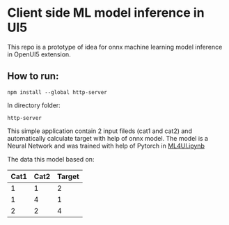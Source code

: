 # Client side ML model inference in UI5 

This repo is a prototype of idea for onnx machine learning model inference in OpenUI5 extension. 

## How to run: 
```
npm install --global http-server
```
In directory folder: 
```
http-server
```
This simple application contain 2 input fileds (cat1 and cat2) and automatically calculate target with help of onnx model.
The model is a Neural Network and was trained with help of Pytorch in [ML4UI.ipynb](ML4UI.ipynb)

The data this model based on: 

| Cat1  | Cat2 | Target |
| ----- | ---- | ------ |
|   1   |  1   |   2    |
|   1   |  4   |   1    |
|   2   |  2   |   4    |

